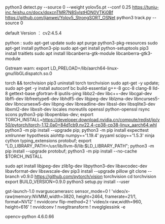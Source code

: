 python3 detect.py --source 0  --weight yolov5s.pt --conf 0.25
https://tuniu-inc.feishu.cn/docx/doxcnTMR7N8SylstHDN0VTKi0Bf
https://github.com/jianwei/Yolov5_StrongSORT_OSNet
python3 track.py --source 0


default Version ：
cv2:4.5.4

python :
sudo apt-get update 
sudo apt purge python3-pkg-resources
sudo apt-get install python3-pip
sudo apt-get install python-setuptools
pip3 install traitlets 
sudo apt install libcanberra-gtk-module libcanberra-gtk3-module

Gstream warn: 
export LD_PRELOAD=/lib/aarch64-linux-gnu/libGLdispatch.so.0



torch && torchvision
pip3 uninstall torch torchvision
sudo apt-get -y update; 
sudo apt-get -y install autoconf bc build-essential g++-8 gcc-8 clang-8 lld-8 gettext-base gfortran-8 iputils-ping libbz2-dev libc++-dev libcgal-dev libffi-dev libfreetype6-dev libhdf5-dev libjpeg-dev liblzma-dev libncurses5-dev libncursesw5-dev libpng-dev libreadline-dev libssl-dev libsqlite3-dev libxml2-dev libxslt-dev locales moreutils openssl python-openssl rsync scons python3-pip libopenblas-dev;
export TORCH_INSTALL=https://developer.download.nvidia.cn/compute/redist/jp/v50/pytorch/torch-1.12.0a0+84d1cb9.nv22.4-cp38-cp38-linux_aarch64.whl
python3 -m pip install --upgrade pip; python3 -m pip install expecttest xmlrunner hypothesis aiohttp numpy=='1.19.4' pyyaml scipy=='1.5.3' ninja cython typing_extensions protobuf; export "LD_LIBRARY_PATH=/usr/lib/llvm-8/lib:$LD_LIBRARY_PATH"; python3 -m pip install --upgrade protobuf; python3 -m pip install --no-cache $TORCH_INSTALL

sudo apt install libjpeg-dev zlib1g-dev libpython3-dev libavcodec-dev libavformat-dev libswscale-dev
pip3 install --upgrade pillow
git clone --branch v0.9.0 https://github.com/pytorch/vision torchvision
cd torchvision
export BUILD_VERSION=0.9.0
python3 setup.py install --user



gst-launch-1.0 nvarguscamerasrc sensor_mode=0 ! 'video/x-raw(memory:NVMM),width=3820, height=2464, framerate=21/1, format=NV12' ! nvvidconv flip-method=2 ! 'video/x-raw,width=960, height=616' ! nvvidconv ! nvegltransform ! nveglglessink -e


opencv-python           4.6.0.66